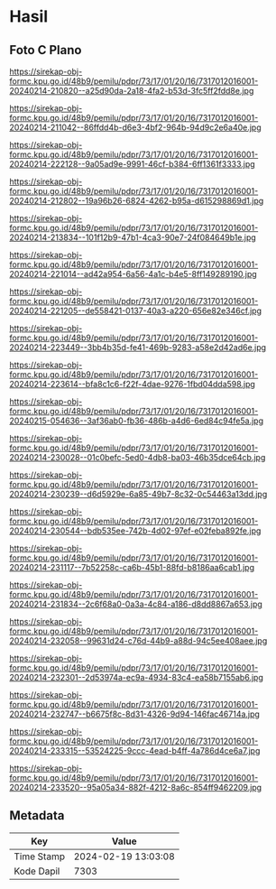 # Hasil

## Foto C Plano

https://sirekap-obj-formc.kpu.go.id/48b9/pemilu/pdpr/73/17/01/20/16/7317012016001-20240214-210820--a25d90da-2a18-4fa2-b53d-3fc5ff2fdd8e.jpg

https://sirekap-obj-formc.kpu.go.id/48b9/pemilu/pdpr/73/17/01/20/16/7317012016001-20240214-211042--86ffdd4b-d6e3-4bf2-964b-94d9c2e6a40e.jpg

https://sirekap-obj-formc.kpu.go.id/48b9/pemilu/pdpr/73/17/01/20/16/7317012016001-20240214-222128--9a05ad9e-9991-46cf-b384-6ff1361f3333.jpg

https://sirekap-obj-formc.kpu.go.id/48b9/pemilu/pdpr/73/17/01/20/16/7317012016001-20240214-212802--19a96b26-6824-4262-b95a-d615298869d1.jpg

https://sirekap-obj-formc.kpu.go.id/48b9/pemilu/pdpr/73/17/01/20/16/7317012016001-20240214-213834--101f12b9-47b1-4ca3-90e7-24f084649b1e.jpg

https://sirekap-obj-formc.kpu.go.id/48b9/pemilu/pdpr/73/17/01/20/16/7317012016001-20240214-221014--ad42a954-6a56-4a1c-b4e5-8ff149289190.jpg

https://sirekap-obj-formc.kpu.go.id/48b9/pemilu/pdpr/73/17/01/20/16/7317012016001-20240214-221205--de558421-0137-40a3-a220-656e82e346cf.jpg

https://sirekap-obj-formc.kpu.go.id/48b9/pemilu/pdpr/73/17/01/20/16/7317012016001-20240214-223449--3bb4b35d-fe41-469b-9283-a58e2d42ad6e.jpg

https://sirekap-obj-formc.kpu.go.id/48b9/pemilu/pdpr/73/17/01/20/16/7317012016001-20240214-223614--bfa8c1c6-f22f-4dae-9276-1fbd04dda598.jpg

https://sirekap-obj-formc.kpu.go.id/48b9/pemilu/pdpr/73/17/01/20/16/7317012016001-20240215-054636--3af36ab0-fb36-486b-a4d6-6ed84c94fe5a.jpg

https://sirekap-obj-formc.kpu.go.id/48b9/pemilu/pdpr/73/17/01/20/16/7317012016001-20240214-230028--01c0befc-5ed0-4db8-ba03-46b35dce64cb.jpg

https://sirekap-obj-formc.kpu.go.id/48b9/pemilu/pdpr/73/17/01/20/16/7317012016001-20240214-230239--d6d5929e-6a85-49b7-8c32-0c54463a13dd.jpg

https://sirekap-obj-formc.kpu.go.id/48b9/pemilu/pdpr/73/17/01/20/16/7317012016001-20240214-230544--bdb535ee-742b-4d02-97ef-e02feba892fe.jpg

https://sirekap-obj-formc.kpu.go.id/48b9/pemilu/pdpr/73/17/01/20/16/7317012016001-20240214-231117--7b52258c-ca6b-45b1-88fd-b8186aa6cab1.jpg

https://sirekap-obj-formc.kpu.go.id/48b9/pemilu/pdpr/73/17/01/20/16/7317012016001-20240214-231834--2c6f68a0-0a3a-4c84-a186-d8dd8867a653.jpg

https://sirekap-obj-formc.kpu.go.id/48b9/pemilu/pdpr/73/17/01/20/16/7317012016001-20240214-232058--99631d24-c76d-44b9-a88d-94c5ee408aee.jpg

https://sirekap-obj-formc.kpu.go.id/48b9/pemilu/pdpr/73/17/01/20/16/7317012016001-20240214-232301--2d53974a-ec9a-4934-83c4-ea58b7155ab6.jpg

https://sirekap-obj-formc.kpu.go.id/48b9/pemilu/pdpr/73/17/01/20/16/7317012016001-20240214-232747--b6675f8c-8d31-4326-9d94-146fac46714a.jpg

https://sirekap-obj-formc.kpu.go.id/48b9/pemilu/pdpr/73/17/01/20/16/7317012016001-20240214-233315--53524225-9ccc-4ead-b4ff-4a786d4ce6a7.jpg

https://sirekap-obj-formc.kpu.go.id/48b9/pemilu/pdpr/73/17/01/20/16/7317012016001-20240214-233520--95a05a34-882f-4212-8a6c-854ff9462209.jpg


## Metadata

| Key        | Value               |
| ---------- | ------------------- |
| Time Stamp | 2024-02-19 13:03:08 |
| Kode Dapil | 7303                |



